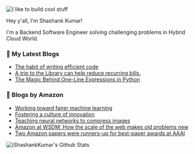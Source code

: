 ![I like to build cool stuff](https://res.cloudinary.com/dt8g3rhcy/image/upload/v1595929574/i_like_to_build_cool_shit._1_nzbwjh.png)

Hey y'all, I'm Shashank Kumar! 

I'm a Backend Software Engineer solving challenging problems in Hybrid Cloud World.

### 📕 My Latest Blogs
<!-- BLOG-POST-LIST:START -->
- [The habit of writing efficient code](https://medium.com/@ishashankkumar/the-habit-of-writing-efficient-code-153b05f04269?source=rss-d24dda280d5f------2)
- [A trip to the Library can help reduce recurring bills.](https://medium.com/swlh/a-trip-to-the-library-can-help-reduce-recurring-bills-23bca495cdf5?source=rss-d24dda280d5f------2)
- [The Magic Behind One-Line Expressions in Python](https://medium.com/swlh/the-magic-behind-one-line-expressions-in-python-816c10180c5c?source=rss-d24dda280d5f------2)
<!-- BLOG-POST-LIST:END -->

### 📕 Blogs by Amazon
<!-- AMAZON-BLOG-POST-LIST:START -->
- [Working toward fairer machine learning](https://www.amazon.science/research-awards/success-stories/algorithmic-bias-and-fairness-in-machine-learning)
- [Fostering a culture of innovation](https://www.amazon.science/working-at-amazon/fostering-a-culture-of-innovation)
- [Teaching neural networks to compress images](https://www.amazon.science/blog/teaching-neural-networks-to-compress-images)
- [Amazon at WSDM: How the scale of the web makes old problems new](https://www.amazon.science/blog/amazon-at-wsdm-how-the-scale-of-the-web-makes-old-problems-new)
- [Two Amazon papers were runners-up for best-paper awards at AAAI](https://www.amazon.science/blog/two-amazon-papers-were-runners-up-for-best-paper-awards-at-aaai)
<!-- AMAZON-BLOG-POST-LIST:END -->



<img align="center" alt="iShashankKumar's Github Stats" src="https://github-readme-stats.vercel.app/api?username=ishashankkumar&show_icons=true&hide_border=true" />
